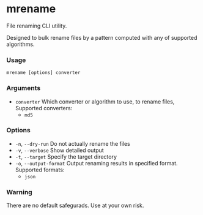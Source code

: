 # mrename

File renaming CLI utility.

Designed to bulk rename files by a pattern computed with any of supported algorithms.

### Usage

```shell script
mrename [options] converter
```

### Arguments

- `converter` Which converter or algorithm to use, to rename files, Supported converters:
  - `md5`

### Options

- `-n`, `--dry-run` Do not actually rename the files
- `-v`, `--verbose` Show detailed output
- `-t`, `--target` Specify the target directory
- `-o`, `--output-format` Output renaming results in specified format. Supported formats:
  - `json`

### Warning

There are no default safegurads. Use at your own risk.
